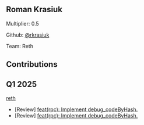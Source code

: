 ## Roman Krasiuk
Multiplier: 0.5

Github: [@rkrasiuk](https://github.com/rkrasiuk)

Team: Reth

## Contributions
## Q1 2025

[reth](https://github.com/paradigmxyz/reth)
* [Review] [feat(rpc): Implement debug_codeByHash.](https://github.com/paradigmxyz/reth/pull/14524#pullrequestreview-2619645812)
* [Review] [feat(rpc): Implement debug_codeByHash.](https://github.com/paradigmxyz/reth/pull/14524#pullrequestreview-2620603423)
